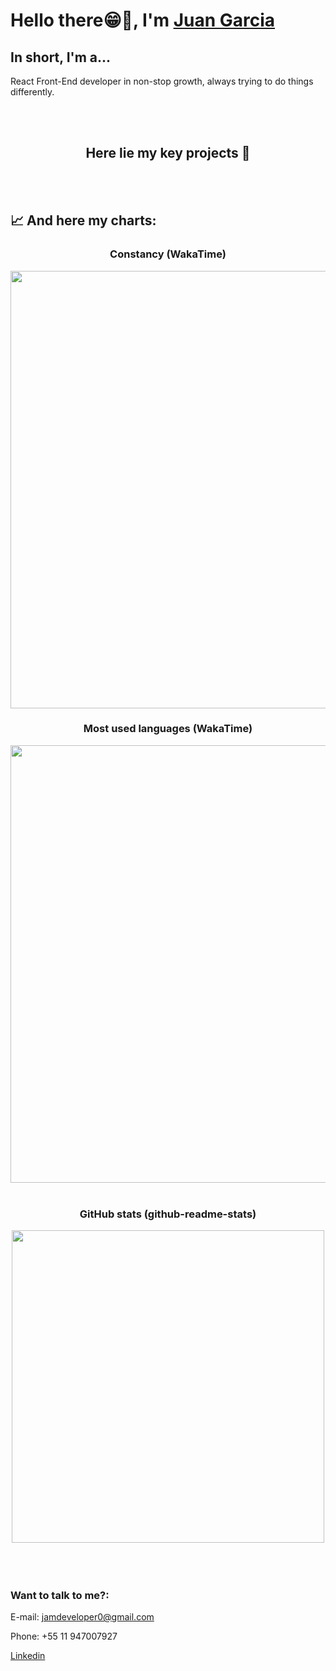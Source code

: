  # Hello there😁👋, I'm [Juan Garcia](https://www.linkedin.com/in/juan-garcia-5b8951214/)

## In short, I'm a...

React Front-End developer in non-stop growth, always trying to do things differently.

<br>
<br>


<div align='center'>
  <h2>
    <a
    target="_blank"
    style="text-decoration: none"
    href="https://github.com/stars/JamDev0/lists/repos"
    >Here lie my key projects 🚀</a>
  </h2>
</div>


<br>
<br>


## :chart_with_upwards_trend: And here my charts:


<div align='center' >
 <h3><b> Constancy (WakaTime) </b></h3>
  <a href="https://wakatime.com"><img width="700em" src="https://wakatime.com/share/@b7ab82c2-66bc-4b58-a798-45da580e9c0f/4aff0d30-f20f-4198-8895-f459868e1374.png" /></a>
</div>

<div align='center'>
  <h3><b> Most used languages (WakaTime) </b></h3>
  <a href="https://wakatime.com"><img width="700em" src="https://wakatime.com/share/@b7ab82c2-66bc-4b58-a798-45da580e9c0f/36f1c182-c7c0-4e2b-9756-293673146138.png" /></a>
</div>

<br>

<div align='center'>
  <h3><b> GitHub stats (github-readme-stats) </b></h3>
  <img width="500em" src="https://github-readme-stats.vercel.app/api?username=jamdev0&show_icons=true&theme=blue-green&include_all_commits=true&count_private=true"/>
</div>

<br>
<br>
<br>


### Want to talk to me?:

E-mail: jamdeveloper0@gmail.com

Phone: +55 11 947007927

[Linkedin](https://www.linkedin.com/in/juan-garcia-5b8951214/) 
